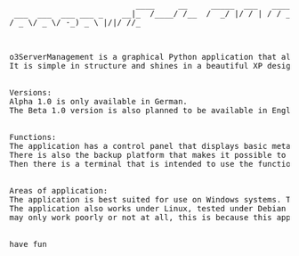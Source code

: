  <pre>
                           ____     __     _____  ___   _______  ________
 ___  ___  ___ ___ _    __|_  /____/ /__  /  _/ |/ / | / / __/ |/ /_  __/
/ _ \/ _ \/ -_) _ \ |/|/ //_ </ __/  '_/ _/ //    /| |/ / _//    / / /   
\___/ .__/\__/_//_/__,__/____/_/ /_/\_\ /___/_/|_/ |___/___/_/|_/ /_/    
   /_/                                                                   
    </pre>


<pre>

o3ServerManagement is a graphical Python application that allows you to create backups and monitor important metadata of the system. 
It is simple in structure and shines in a beautiful XP design.


Versions:
Alpha 1.0 is only available in German.
The Beta 1.0 version is also planned to be available in English.


Functions:
The application has a control panel that displays basic metadata on, for example, the network, hard drives and CPU as well as RAM.
There is also the backup platform that makes it possible to make backups of files.
Then there is a terminal that is intended to use the functions just mentioned completely via terminal, for example, retrieving backups and metadata.


Areas of application:
The application is best suited for use on Windows systems. Tested under Windows Server 2019 - works great.
The application also works under Linux, tested under Debian 12, but when running under Linux certain functions 
may only work poorly or not at all, this is because this application is primarily developed for use on Windows server systems.

  
have fun
  
</pre>

